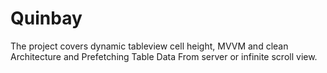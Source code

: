 # Quinbay
The project covers dynamic tableview cell height, MVVM and clean Architecture and Prefetching Table Data From server or infinite scroll view.
